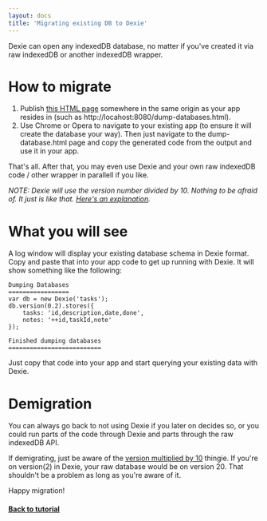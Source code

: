 ```yaml
---
layout: docs
title: 'Migrating existing DB to Dexie'
---
```


Dexie can open any indexedDB database, no matter if you've created it via raw indexedDB or another indexedDB wrapper.

# How to migrate

1. Publish [this HTML page](https://github.com/dexie/Dexie.js/blob/master/samples/open-existing-db/dump-databases.html) somewhere in the same origin as your app resides in (such as http://locahost:8080/dump-databases.html).
2. Use Chrome or Opera to navigate to your existing app (to ensure it will create the database your way). Then just navigate to the dump-database.html page and copy the generated code from the output and use it in your app.

That's all. After that, you may even use Dexie and your own raw indexedDB code / other wrapper in parallell if you like.

*NOTE: Dexie will use the version number divided by 10. Nothing to be afraid of. It just is like that. [Here's an explanation](https://github.com/dexie/Dexie.js/issues/59).*

# What you will see

A log window will display your existing database schema in Dexie format. Copy and paste that into your app code to get up running with Dexie. It will show something like the following:

```
Dumping Databases
=================
var db = new Dexie('tasks');
db.version(0.2).stores({
    tasks: 'id,description,date,done',
    notes: '++id,taskId,note'
});

Finished dumping databases
==========================
```

Just copy that code into your app and start querying your existing data with Dexie.

# Demigration

You can always go back to not using Dexie if you later on decides so, or you could run parts of the code through Dexie and parts through the raw indexedDB API.

If demigrating, just be aware of the [version multiplied by 10](https://github.com/dexie/Dexie.js/issues/59) thingie. If you're on version(2) in Dexie, your raw database would be on version 20. That shouldn't be a problem as long as you're aware of it.

Happy migration!

#### [Back to tutorial](/docs/Tutorial)
